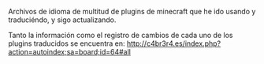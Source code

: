 Archivos de idioma de multitud de plugins de minecraft que he ido usando y traduciéndo, y sigo actualizando.

Tanto la información como el registro de cambios de cada uno de los plugins traducidos se encuentra en:
http://c4br3r4.es/index.php?action=autoindex;sa=board;id=64#all
